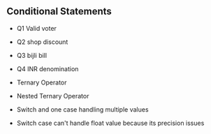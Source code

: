 ## Conditional Statements

- Q1 Valid voter
- Q2 shop discount
- Q3 bijli bill
- Q4 INR denomination
 - Ternary Operator
 - Nested Ternary Operator


- Switch and one case handling multiple values
- Switch case can't handle float value because its precision issues

